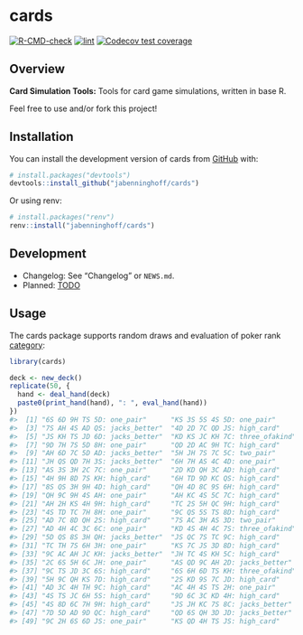 
<!-- README.md is generated from README.Rmd. Please edit that file -->

# cards

<!-- badges: start -->

[![R-CMD-check](https://github.com/jabenninghoff/cards/workflows/R-CMD-check/badge.svg)](https://github.com/jabenninghoff/cards/actions)
[![lint](https://github.com/jabenninghoff/cards/workflows/lint/badge.svg)](https://github.com/jabenninghoff/cards/actions)
[![Codecov test
coverage](https://codecov.io/gh/jabenninghoff/cards/branch/main/graph/badge.svg)](https://app.codecov.io/gh/jabenninghoff/cards?branch=main)
<!-- badges: end -->

## Overview

**Card Simulation Tools:** Tools for card game simulations, written in
base R.

Feel free to use and/or fork this project!

## Installation

You can install the development version of cards from
[GitHub](https://github.com/) with:

``` r
# install.packages("devtools")
devtools::install_github("jabenninghoff/cards")
```

Or using renv:

``` r
# install.packages("renv")
renv::install("jabenninghoff/cards")
```

## Development

- Changelog: See “Changelog” or `NEWS.md`.
- Planned: [TODO](TODO.md)

## Usage

The cards package supports random draws and evaluation of poker rank
[category](https://en.wikipedia.org/wiki/List_of_poker_hands):

``` r
library(cards)

deck <- new_deck()
replicate(50, {
  hand <- deal_hand(deck)
  paste0(print_hand(hand), ": ", eval_hand(hand))
})
#>  [1] "6S 6D 9H TS 5D: one_pair"      "KS 3S 5S 4S 5D: one_pair"     
#>  [3] "7S AH 4S AD QS: jacks_better"  "4D 2D 7C QD JS: high_card"    
#>  [5] "JS KH TS JD 6D: jacks_better"  "KD KS JC KH 7C: three_ofakind"
#>  [7] "9D 7H 7S 5D 8H: one_pair"      "QD 2D AC 9H TC: high_card"    
#>  [9] "AH 6D 7C 5D AD: jacks_better"  "5H JH 7S 7C 5C: two_pair"     
#> [11] "JH QS QD 7H 3S: jacks_better"  "6H 7H AS 4C 4D: one_pair"     
#> [13] "AS 3S 3H 2C 7C: one_pair"      "2D KD QH 3C AD: high_card"    
#> [15] "4H 9H 8D 7S KH: high_card"     "6H TD 9D KC QS: high_card"    
#> [17] "8S QS 3H 9H 4D: high_card"     "QH 4D 8C 9S 6H: high_card"    
#> [19] "QH 9C 9H 4S AH: one_pair"      "AH KC 4S 5C 7C: high_card"    
#> [21] "AH 2H KS 4H 9H: high_card"     "TC 2S 5H QC 9H: high_card"    
#> [23] "4S TD TC 7H 8H: one_pair"      "9C QS 5S TS 8D: high_card"    
#> [25] "AD 7C 8D QH 2S: high_card"     "7S AC 3H AS 3D: two_pair"     
#> [27] "AD 4H 4C 3C 6C: one_pair"      "KD 4S 4H 4C 7S: three_ofakind"
#> [29] "5D QS 8S 3H QH: jacks_better"  "JS QC 7S TC 9C: high_card"    
#> [31] "TC TH 7S 6H 3H: one_pair"      "KS 7C JS 3D 8D: high_card"    
#> [33] "9C AC AH JC KH: jacks_better"  "JH TC 4S KH 5C: high_card"    
#> [35] "2C 6S 5H 6C JH: one_pair"      "AS QD 9C AH 2D: jacks_better" 
#> [37] "9C TS JD 3C 6S: high_card"     "6S 6H 6D TS KH: three_ofakind"
#> [39] "5H 9C QH KS 7D: high_card"     "2S KD 9S 7C JD: high_card"    
#> [41] "AD 3C 4H TH 9C: high_card"     "AC 4H 4S TS 2H: one_pair"     
#> [43] "4S TS JC 6H 5S: high_card"     "9D 6C 3C KD 4H: high_card"    
#> [45] "4S 8D 6C 7H 9H: high_card"     "JS JH KC 7S 8C: jacks_better" 
#> [47] "7D 5D AD 9D QC: high_card"     "QD 6S QH 3D JD: jacks_better" 
#> [49] "9C 2H 6S 6D JS: one_pair"      "KS QD 4H TS JS: high_card"
```
